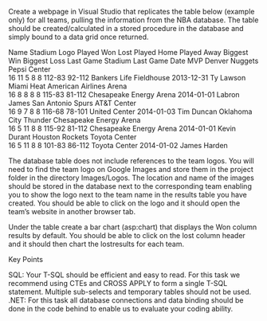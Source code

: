 Create a webpage in Visual Studio that replicates the table below (example only) for all teams, pulling the information from the NBA database. The table should be created/calculated in a stored procedure in the database and simply bound to a data grid once returned. 

Name	Stadium	Logo	Played	Won	Lost	Played Home	Played Away	Biggest Win	Biggest Loss	Last Game Stadium	Last Game Date	MVP
Denver Nuggets	Pepsi Center	 
16	11	5	8	8	112-83	92-112	Bankers Life Fieldhouse	2013-12-31	Ty Lawson
Miami Heat	American Airlines Arena	 
16	8	8	8	8	115-83	81-112	Chesapeake Energy Arena	2014-01-01	Labron James
San Antonio Spurs	AT&T Center	 
16	9	7	8	8	116-68	78-101	United Center	2014-01-03	Tim Duncan
Oklahoma City Thunder	Chesapeake Energy Arena	 
16	5	11	8	8	115-92	81-112	Chesapeake Energy Arena	2014-01-01	Kevin Durant
Houston Rockets	Toyota Center	 
16	5	11	8	8	101-83	86-112	Toyota Center	2014-01-02	James Harden

The database table does not include references to the team logos. You will need to find the team logo on Google Images and store them in the project folder in the directory Images/Logos. The location and name of the images should be stored in the database next to the corresponding team enabling you to show the logo next to the team name in the results table you have created. You should be able to click on the logo and it should open the team’s website in another browser tab.

Under the table create a bar chart (asp:chart) that displays the Won column results by default. You should be able to click on the lost column header and it should then chart the lostresults for each team.

Key Points

SQL:	Your T-SQL should be efficient and easy to read. For this task we recommend using CTEs and CROSS APPLY to form a single T-SQL statement. Multiple sub-selects 
and temporary tables should not be used.
.NET:	For this task all database connections and data binding should be done in the code behind to enable us to evaluate your coding ability. 

